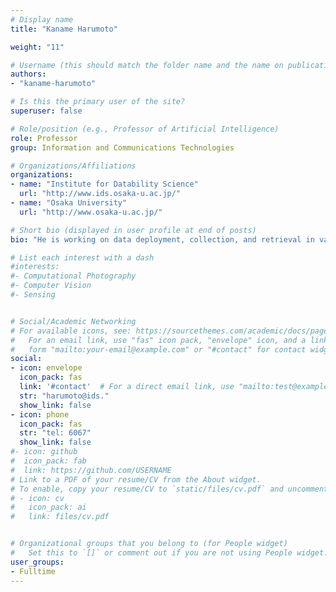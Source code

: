 ```yaml
---
# Display name
title: "Kaname Harumoto"

weight: "11"

# Username (this should match the folder name and the name on publications)
authors:
- "kaname-harumoto"

# Is this the primary user of the site?
superuser: false

# Role/position (e.g., Professor of Artificial Intelligence)
role: Professor
group: Information and Communications Technologies

# Organizations/Affiliations
organizations:
- name: "Institute for Datability Science"
  url: "http://www.ids.osaka-u.ac.jp/"
- name: "Osaka University"
  url: "http://www.osaka-u.ac.jp/"

# Short bio (displayed in user profile at end of posts)
bio: "He is working on data deployment, collection, and retrieval in various network environments, as well as planning and installation of fundamental systems for datability information processing that serve as various data-driven academic research projects."

# List each interest with a dash
#interests:
#- Computational Photography
#- Computer Vision
#- Sensing


# Social/Academic Networking
# For available icons, see: https://sourcethemes.com/academic/docs/page-builder/#icons
#   For an email link, use "fas" icon pack, "envelope" icon, and a link in the
#   form "mailto:your-email@example.com" or "#contact" for contact widget.
social:
- icon: envelope
  icon_pack: fas
  link: '#contact'  # For a direct email link, use "mailto:test@example.org".
  str: "harumoto@ids."
  show_link: false
- icon: phone
  icon_pack: fas
  str: "tel: 6067"
  show_link: false
#- icon: github
#  icon_pack: fab
#  link: https://github.com/USERNAME
# Link to a PDF of your resume/CV from the About widget.
# To enable, copy your resume/CV to `static/files/cv.pdf` and uncomment the lines below.
# - icon: cv
#   icon_pack: ai
#   link: files/cv.pdf


# Organizational groups that you belong to (for People widget)
#   Set this to `[]` or comment out if you are not using People widget.
user_groups:
- Fulltime
---
```


